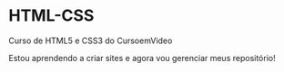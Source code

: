 # HTML-CSS
 Curso de HTML5 e CSS3 do CursoemVideo

Estou aprendendo a criar sites e agora vou gerenciar meus repositório!